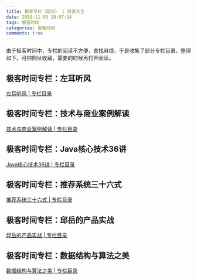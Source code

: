 ```yaml
---
title: 极客专栏（部分） | 目录大全 
date: 2018-11-03 18:07:14
tags: 极客时间
categories: 极客时间
comments: true
---
```




由于极客时间中，专栏的阅读不方便，查找麻烦，于是收集了部分专栏目录，整理如下。可把网址收藏，需要的时候再打开阅读。
<!--more-->
## 极客时间专栏：左耳听风 

[左耳听风 | 专栏目录](http://hadronw.com/2018/11-03/201811031716/)


##  极客时间专栏：技术与商业案例解读 

[技术与商业案例解读 | 专栏目录](http://hadronw.com/2018/11-03/201811031718/)


## 极客时间专栏：Java核心技术36讲 

[Java核心技术36讲 | 专栏目录](http://hadronw.com/2018/11-03/201811031759/)

## 极客时间专栏：推荐系统三十六式 

[推荐系统三十六式 | 专栏目录](http://hadronw.com/2018/11-03/201811031805/)


## 极客时间专栏：邱岳的产品实战 

[邱岳的产品实战 | 专栏目录](http://hadronw.com/2018/11-04/201811041943)

## 极客时间专栏：数据结构与算法之美

[数据结构与算法之美 | 专栏目录](http://hadronw.com/2018/11-04/201811041941)

